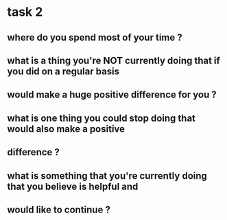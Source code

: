 # task 2

## where do you spend most of your time ?

## what is a thing you're NOT currently doing that if you did on a regular basis
## would make a huge positive difference for you ?

## what is one thing you could stop doing that would also make a positive
## difference ?

## what is something that you're currently doing that you believe is helpful and
## would like to continue ?
